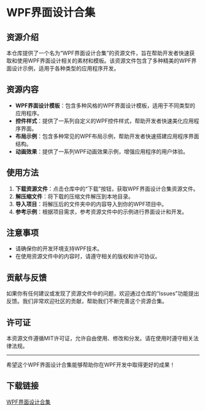 # WPF界面设计合集

## 资源介绍

本仓库提供了一个名为“WPF界面设计合集”的资源文件，旨在帮助开发者快速获取和使用WPF界面设计相关的素材和模板。该资源文件包含了多种精美的WPF界面设计示例，适用于各种类型的应用程序开发。

## 资源内容

- **WPF界面设计模板**：包含多种风格的WPF界面设计模板，适用于不同类型的应用程序。
- **控件样式**：提供了一系列自定义的WPF控件样式，帮助开发者快速美化应用程序界面。
- **布局示例**：包含多种常见的WPF布局示例，帮助开发者快速搭建应用程序界面结构。
- **动画效果**：提供了一系列WPF动画效果示例，增强应用程序的用户体验。

## 使用方法

1. **下载资源文件**：点击仓库中的“下载”按钮，获取WPF界面设计合集资源文件。
2. **解压缩文件**：将下载的压缩文件解压到本地目录。
3. **导入项目**：将解压后的文件夹中的内容导入到你的WPF项目中。
4. **参考示例**：根据项目需求，参考资源文件中的示例进行界面设计和开发。

## 注意事项

- 请确保你的开发环境支持WPF技术。
- 在使用资源文件中的内容时，请遵守相关的版权和许可协议。

## 贡献与反馈

如果你有任何建议或发现了资源文件中的问题，欢迎通过仓库的“Issues”功能提出反馈。我们非常欢迎社区的贡献，帮助我们不断完善这个资源合集。

## 许可证

本资源文件遵循MIT许可证，允许自由使用、修改和分发。请在使用时遵守相关法律法规。

---

希望这个WPF界面设计合集能够帮助你在WPF开发中取得更好的成果！

## 下载链接

[WPF界面设计合集](https://pan.quark.cn/s/45d980e80632)